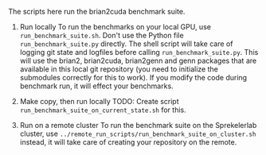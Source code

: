 The scripts here run the brian2cuda benchmark suite.

1. Run locally
  To run the benchmarks on your local GPU, use `run_benchmark_suite.sh`. Don't use
  the Python file `run_benchmark_suite.py` directly. The shell script will take
  care of logging git state and logfiles before calling `run_benchmark_suite.py`.
  This will use the brian2, brian2cuda, brian2genn and genn packages that are
  available in this local git repository (you need to initialize the
  submodules correctly for this to work). If you modify the code during benchmark run, it will effect your benchmarks.

2. Make copy, then run locally
  TODO: Create script `run_benchmark_suite_on_current_state.sh` for this.

3. Run on a remote cluster
  To run the benchmark suite on the Sprekelerlab cluster, use
  `../remote_run_scripts/run_benchmark_suite_on_cluster.sh` instead, it will take
  care of creating your repository on the remote.
